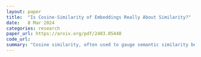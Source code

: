 ```yaml
---
layout: paper
title:  "Is Cosine-Similarity of Embeddings Really About Similarity?"
date:   8 Mar 2024
categories: research
paper_url: https://arxiv.org/pdf/2403.05440
code_url: 
summary: "Cosine similarity, often used to gauge semantic similarity between high-dimensional objects by comparing low-dimensional feature embeddings, can yield variable results compared to unnormalized dot products. We investigate this phenomenon by analyzing embeddings from regularized linear models, revealing that cosine similarity can produce arbitrary and even meaningless similarities. This applies not only to linear models but also to deep models due to the implicit effects of various regularizations. Consequently, we advise against relying solely on cosine similarity and suggest exploring alternative approaches."
---
```


